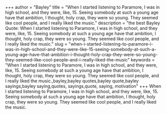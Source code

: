 +++
author = "Bayley"
title = "When I started listening to Paramore, I was in high school, and they were, like, 15. Seeing somebody at such a young age have that ambition, I thought, holy crap, they were so young. They seemed like cool people, and I really liked the music."
description = "the best Bayley Quote: When I started listening to Paramore, I was in high school, and they were, like, 15. Seeing somebody at such a young age have that ambition, I thought, holy crap, they were so young. They seemed like cool people, and I really liked the music."
slug = "when-i-started-listening-to-paramore-i-was-in-high-school-and-they-were-like-15-seeing-somebody-at-such-a-young-age-have-that-ambition-i-thought-holy-crap-they-were-so-young-they-seemed-like-cool-people-and-i-really-liked-the-music"
keywords = "When I started listening to Paramore, I was in high school, and they were, like, 15. Seeing somebody at such a young age have that ambition, I thought, holy crap, they were so young. They seemed like cool people, and I really liked the music.,bayley,bayley quotes,bayley quote,bayley sayings,bayley saying,quotes, sayings,quote, saying, motivation"
+++
When I started listening to Paramore, I was in high school, and they were, like, 15. Seeing somebody at such a young age have that ambition, I thought, holy crap, they were so young. They seemed like cool people, and I really liked the music.
